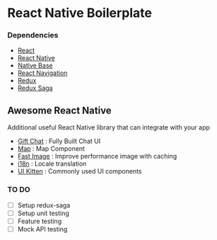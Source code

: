 
# React Native Boilerplate

### Dependencies
- [React](https://reactjs.org/)
- [React Native](https://facebook.github.io/react-native/)
- [Native Base](https://nativebase.io/)
- [React Navigation](https://reactnavigation.org/)
- [Redux](https://redux.js.org/)
- [Redux Saga](https://redux-saga.js.org/)

## Awesome React Native
Additional useful React Native library that can integrate with your app

- [Gift Chat](https://github.com/FaridSafi/react-native-gifted-chat) : Fully Built Chat UI
- [Map](https://github.com/react-community/react-native-maps) : Map Component
- [Fast Image](https://github.com/DylanVann/react-native-fast-image) : Improve performance image with caching
- [i18n](https://github.com/AlexanderZaytsev/react-native-i18n) : Locale translation
- [UI Kitten](https://github.com/akveo/react-native-ui-kitten) : Commonly used UI components

### TO DO
- [ ] Setup redux-saga
- [ ] Setup unit testing
- [ ] Feature testing
- [ ] Mock API testing
